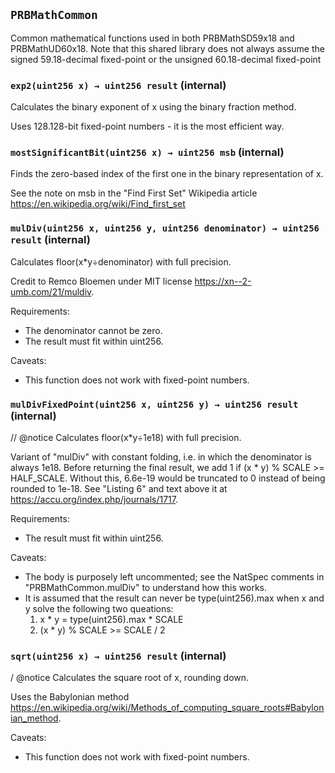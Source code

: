 ## `PRBMathCommon`



Common mathematical functions used in both PRBMathSD59x18 and PRBMathUD60x18. Note that this shared library
does not always assume the signed 59.18-decimal fixed-point or the unsigned 60.18-decimal fixed-point


### `exp2(uint256 x) → uint256 result` (internal)

Calculates the binary exponent of x using the binary fraction method.


Uses 128.128-bit fixed-point numbers - it is the most efficient way.


### `mostSignificantBit(uint256 x) → uint256 msb` (internal)

Finds the zero-based index of the first one in the binary representation of x.


See the note on msb in the "Find First Set" Wikipedia article https://en.wikipedia.org/wiki/Find_first_set


### `mulDiv(uint256 x, uint256 y, uint256 denominator) → uint256 result` (internal)

Calculates floor(x*y÷denominator) with full precision.



Credit to Remco Bloemen under MIT license https://xn--2-umb.com/21/muldiv.

Requirements:
- The denominator cannot be zero.
- The result must fit within uint256.

Caveats:
- This function does not work with fixed-point numbers.



### `mulDivFixedPoint(uint256 x, uint256 y) → uint256 result` (internal)

// @notice Calculates floor(x*y÷1e18) with full precision.



Variant of "mulDiv" with constant folding, i.e. in which the denominator is always 1e18. Before returning the
final result, we add 1 if (x * y) % SCALE >= HALF_SCALE. Without this, 6.6e-19 would be truncated to 0 instead of
being rounded to 1e-18.  See "Listing 6" and text above it at https://accu.org/index.php/journals/1717.

Requirements:
- The result must fit within uint256.

Caveats:
- The body is purposely left uncommented; see the NatSpec comments in "PRBMathCommon.mulDiv" to understand how this works.
- It is assumed that the result can never be type(uint256).max when x and y solve the following two queations:
    1) x * y = type(uint256).max * SCALE
    2) (x * y) % SCALE >= SCALE / 2



### `sqrt(uint256 x) → uint256 result` (internal)

/ @notice Calculates the square root of x, rounding down.


Uses the Babylonian method https://en.wikipedia.org/wiki/Methods_of_computing_square_roots#Babylonian_method.

Caveats:
- This function does not work with fixed-point numbers.




